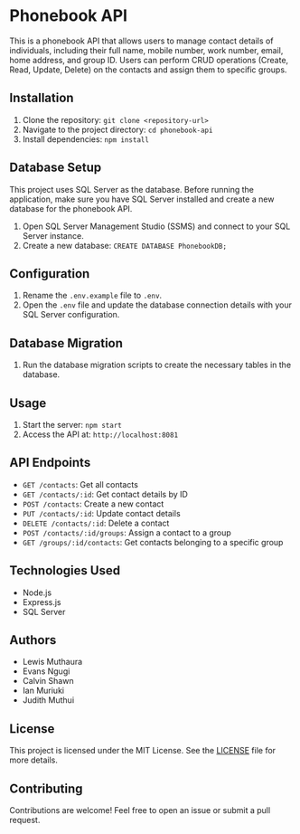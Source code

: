 # Phonebook API

This is a phonebook API that allows users to manage contact details of individuals, including their full name, mobile number, work number, email, home address, and group ID. Users can perform CRUD operations (Create, Read, Update, Delete) on the contacts and assign them to specific groups.

## Installation

1. Clone the repository: `git clone <repository-url>`
2. Navigate to the project directory: `cd phonebook-api`
3. Install dependencies: `npm install`

## Database Setup

This project uses SQL Server as the database. Before running the application, make sure you have SQL Server installed and create a new database for the phonebook API.

1. Open SQL Server Management Studio (SSMS) and connect to your SQL Server instance.
2. Create a new database: `CREATE DATABASE PhonebookDB;`

## Configuration

1. Rename the `.env.example` file to `.env`.
2. Open the `.env` file and update the database connection details with your SQL Server configuration.


## Database Migration

1. Run the database migration scripts to create the necessary tables in the database.


## Usage

1. Start the server: `npm start`
2. Access the API at: `http://localhost:8081`

## API Endpoints

- `GET /contacts`: Get all contacts
- `GET /contacts/:id`: Get contact details by ID
- `POST /contacts`: Create a new contact
- `PUT /contacts/:id`: Update contact details
- `DELETE /contacts/:id`: Delete a contact
- `POST /contacts/:id/groups`: Assign a contact to a group
- `GET /groups/:id/contacts`: Get contacts belonging to a specific group

## Technologies Used

- Node.js
- Express.js
- SQL Server

## Authors

- Lewis Muthaura
- Evans Ngugi
- Calvin Shawn
- Ian Muriuki
- Judith Muthui

## License

This project is licensed under the MIT License. See the [LICENSE](LICENSE) file for more details.

## Contributing

Contributions are welcome! Feel free to open an issue or submit a pull request.


